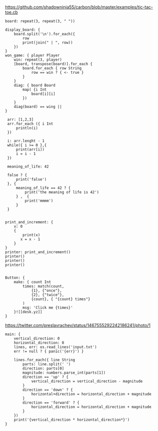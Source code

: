 https://github.com/shadowninja55/carbon/blob/master/examples/tic-tac-toe.cb

	board: repeat(3, repeat(3, " "))
	
	display_board: {
		board.split('\n').for_each({
			row
			print(join(" | ", row))
		})
	}
	won_game: { player Player
		win: repeat(3, player)
		[board, transpose(board)].for_each {
			board.for_each { row String
				row == win ? { <- true }
			}
		}
		diag: { board Board
			map( {i Int
				board[i][i]
			})
		}
		diag(board) == wing || 
	}

	 arr: [1,2,3]
	 arr.for_each ({ i Int
		 println(i)
	 })

	 i: arr.lenght - 1
	 while({ i >= 0 },{
		 print(arr[i])
		 i = i - 1
	 })

	 meaning_of_life: 42

	 false ? {
		 print('false')
	 }, {
		 meaning_of_life == 42 ? {
			 print('the meaning of life is 42')
		 } ,  {
			 print('mmmm')
		 }
	 }


	print_and_increment: {
		x: 0
		{
			print(x)
		   x = x - 1
		}
	}
	printer: print_and_increment()
	printer()
	printer()
	printer()


	Button: {
		make: { count Int 
			times: match(count, 
				{1}, {"once"},
				{2}, {"twice"},
				{count}, { "{count} times"}
			)
			msg: 'Click me {times}'
		}![[desk.yz]]
	}

https://twitter.com/preslavrachev/status/1467555292242186241/photo/1


	main: {
		vertical_direction: 0
		horizontal_direction: 0
		lines, err: os.read_lines('input.txt')
		err != null ? { panic('{err}') }

		lines.for_each({ line String
			parts: line.split(' ')
			direction: parts[0]
			magnitude: numbers.parse_int(parts[1])
			direction == 'up' ? {
				vertical_direction = vertical_direction - magnitude
			}
			direction == 'down' ? {
				horizontal+direction = horizontal_direction + magnitude
			}
			direction == 'forward' ? {
				horizontal_direction = horizontal_direction + magnitude
			}
		})
		print('{vertical_direction * horizontal_direction*}')
	}

